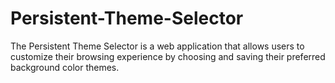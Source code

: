# Persistent-Theme-Selector
The Persistent Theme Selector is a web application that allows users to customize their browsing experience by choosing and saving their preferred background color themes. 
